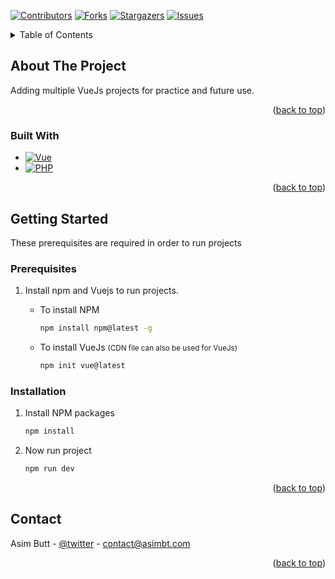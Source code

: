 <a name="readme-top"></a>

[![Contributors][contributors-shield]][contributors-url]
[![Forks][forks-shield]][forks-url]
[![Stargazers][stars-shield]][stars-url]
[![Issues][issues-shield]][issues-url]


<!-- TABLE OF CONTENTS -->
<details>
  <summary>Table of Contents</summary>
  <ol>
    <li>
      <a href="#about-the-project">About The Project</a>
      <ul>
        <li><a href="#built-with">Built With</a></li>
      </ul>
    </li>
    <li>
      <a href="#getting-started">Getting Started</a>
      <ul>
        <li><a href="#prerequisites">Prerequisites</a></li>
        <li><a href="#installation">Installation</a></li>
      </ul>
    </li>
    <li><a href="#contact">Contact</a></li>
  </ol>
</details>



<!-- ABOUT THE PROJECT -->

## About The Project

Adding multiple VueJs projects for practice and future use.

<p align="right">(<a href="#readme-top">back to top</a>)</p>

### Built With

* [![Vue][Vue.js]][Vue-url]
* [![PHP][PHP.io]][PHP-url]

<p align="right">(<a href="#readme-top">back to top</a>)</p>


<!-- GETTING STARTED -->

## Getting Started

These prerequisites are required in order to run projects

### Prerequisites

1. Install npm and Vuejs to run projects.

    * To install NPM
      ```sh
      npm install npm@latest -g
      ```
    * To install VueJs <small>(CDN file can also be used for VueJs)</small>
      ```sh
      npm init vue@latest
      ```

### Installation

1. Install NPM packages
   ```sh
   npm install
   ```
2. Now run project
   ```sh
   npm run dev
   ```

<p align="right">(<a href="#readme-top">back to top</a>)</p>



<!-- CONTACT -->

## Contact

Asim Butt - [@twitter](https://twitter.com/asimbutt444) - contact@asimbt.com

<p align="right">(<a href="#readme-top">back to top</a>)</p>


[contributors-shield]: https://img.shields.io/github/contributors/asimbutt/vuejs-projects.svg?style=for-the-badge

[contributors-url]: https://github.com/asimbutt/vuejs-projects/graphs/contributors

[forks-shield]: https://img.shields.io/github/forks/asimbutt/vuejs-projects.svg?style=for-the-badge

[forks-url]: https://github.com/asimbutt/vuejs-projects/network/members

[stars-shield]: https://img.shields.io/github/stars/asimbutt/vuejs-projects.svg?style=for-the-badge

[stars-url]: https://github.com/asimbutt/vuejs-projects/stargazers

[issues-shield]: https://img.shields.io/github/issues/asimbutt/vuejs-projects.svg?style=for-the-badge

[issues-url]: https://github.com/asimbutt/vuejs-projects/issues

[Vue.js]: https://img.shields.io/badge/Vue.js-35495E?style=for-the-badge&logo=vuedotjs&logoColor=4FC08D

[Vue-url]: https://vuejs.org/

[PHP.io]: https://img.shields.io/badge/PHP-777BB4?style=for-the-badge&logo=php&logoColor=white

[PHP-url]: https://www.php.net/